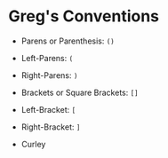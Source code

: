 # Greg's Conventions

* Parens or Parenthesis: `()`
* Left-Parens: `(`
* Right-Parens: `)`

* Brackets or Square Brackets: `[]`
* Left-Bracket: `[`
* Right-Bracket: `]`

* Curley
<!--stackedit_data:
eyJoaXN0b3J5IjpbMzk5NzgxMDU0XX0=
-->